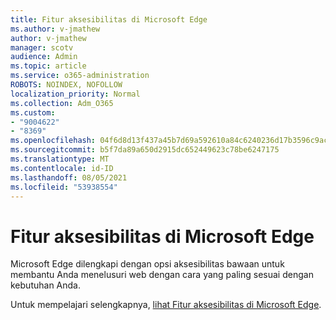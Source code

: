 ```yaml
---
title: Fitur aksesibilitas di Microsoft Edge
ms.author: v-jmathew
author: v-jmathew
manager: scotv
audience: Admin
ms.topic: article
ms.service: o365-administration
ROBOTS: NOINDEX, NOFOLLOW
localization_priority: Normal
ms.collection: Adm_O365
ms.custom:
- "9004622"
- "8369"
ms.openlocfilehash: 04f6d8d13f437a45b7d69a592610a84c6240236d17b3596c9ac28dcd3c3cacc9
ms.sourcegitcommit: b5f7da89a650d2915dc652449623c78be6247175
ms.translationtype: MT
ms.contentlocale: id-ID
ms.lasthandoff: 08/05/2021
ms.locfileid: "53938554"
---
```

# <a name="accessibility-features-in-microsoft-edge"></a>Fitur aksesibilitas di Microsoft Edge

Microsoft Edge dilengkapi dengan opsi aksesibilitas bawaan untuk membantu Anda menelusuri web dengan cara yang paling sesuai dengan kebutuhan Anda.

Untuk mempelajari selengkapnya, [lihat Fitur aksesibilitas di Microsoft Edge](https://go.microsoft.com/fwlink/?linkid=2153648).
